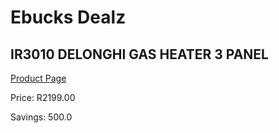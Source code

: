 
# Ebucks Dealz
## IR3010 DELONGHI GAS HEATER 3 PANEL
[Product Page](https://www.ebucks.com/web/shop/productSelected.do?prodId=1191141383&catId=1157551316)

Price: R2199.00

Savings: 500.0


	